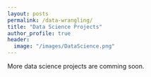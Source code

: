```yaml
---
layout: posts
permalink: /data-wrangling/
title: "Data Science Projects"
author_profile: true
header:
  image: "/images/DataScience.png"
---
```


More data science projects are comming soon.
